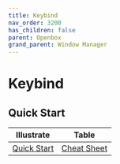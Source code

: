 ```yaml
---
title: Keybind
nav_order: 3200
has_children: false
parent: Openbox
grand_parent: Window Manager
---
```



# Keybind


## Quick Start

| Illustrate | Table |
| --- | --- |
| [Quick Start](https://samwhelp.github.io/system-modeling/read/zh_tw/quick-start) | [Cheat Sheet](https://samwhelp.github.io/system-modeling/read/zh_tw/quick-start/cheat-sheet) |
